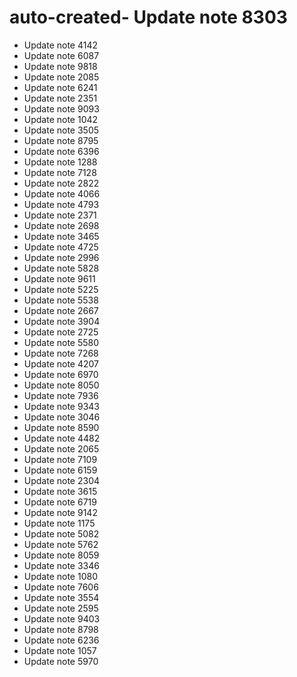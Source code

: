# auto-created- Update note 8303
- Update note 4142
- Update note 6087
- Update note 9818
- Update note 2085
- Update note 6241
- Update note 2351
- Update note 9093
- Update note 1042
- Update note 3505
- Update note 8795
- Update note 6396
- Update note 1288
- Update note 7128
- Update note 2822
- Update note 4066
- Update note 4793
- Update note 2371
- Update note 2698
- Update note 3465
- Update note 4725
- Update note 2996
- Update note 5828
- Update note 9611
- Update note 5225
- Update note 5538
- Update note 2667
- Update note 3904
- Update note 2725
- Update note 5580
- Update note 7268
- Update note 4207
- Update note 6970
- Update note 8050
- Update note 7936
- Update note 9343
- Update note 3046
- Update note 8590
- Update note 4482
- Update note 2065
- Update note 7109
- Update note 6159
- Update note 2304
- Update note 3615
- Update note 6719
- Update note 9142
- Update note 1175
- Update note 5082
- Update note 5762
- Update note 8059
- Update note 3346
- Update note 1080
- Update note 7606
- Update note 3554
- Update note 2595
- Update note 9403
- Update note 8798
- Update note 6236
- Update note 1057
- Update note 5970
